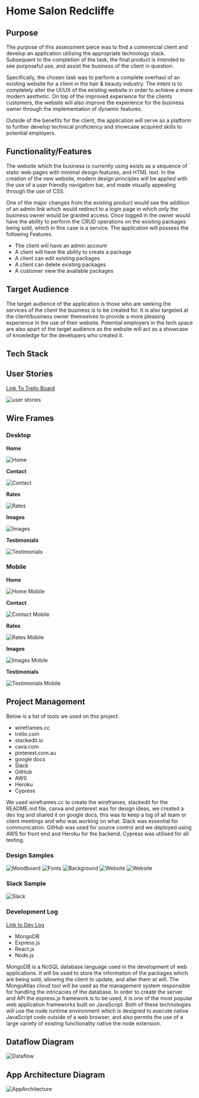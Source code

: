 # Home Salon Redcliffe

## Purpose

The purpose of this assessment piece was to find a commercial client and develop an application utilising the appropriate technology stack. Subsequent to the completion of the task, the final product is intended to see purposeful use, and assist the business of the client in question.

Specifically, the chosen task was to perform a complete overhaul of an existing website for a client in the hair & beauty industry. The intent is to completely alter the UI/UX of the existing website in order to achieve a more modern aesthetic. On top of the improved experience for the clients customers, the website will also improve the experience for the business owner through the implementation of dynamic features.

Outside of the benefits for the client, the application will serve as a platform to further develop technical proficiency and showcase acquired skills to potential employers.

## Functionality/Features

The website which the business is currently using exists as a sequence of static web pages with minimal design features, and HTML text. In the creation of the new website, modern design principles will be applied with the use of a user friendly navigation bar, and made visually appealing through the use of CSS.

One of the major changes from the existing product would see the addition of an admin link which would redirect to a login page in which only the business owner would be granted access. Once logged in the owner would have the ability to perform the CRUD operations on the existing packages being sold, which in this case is a service. The application will possess the following Features.

- The client will have an admin account
- A client will have the ability to create a package
- A client can edit existing packages
- A client can delete existing packages
- A customer view the available packages

## Target Audience

The target audience of the application is those who are seeking the services of the client the business is to be created for. It is also targeted at the client/business owner themselves to provide a more pleasing experience in the use of their website.
Potential employers in the tech space are also apart of the target audience as the website will act as a showcase of knowledge for the developers who created it.

## Tech Stack

## User Stories

[Link To Trello Board](https://trello.com/b/v73DMPfk/home-salon-redcliffe)

![user stories](./docs/Trello/User_Stories.png)

## Wire Frames

### Desktop

**Home**

![Home](./docs/wireframing/Home.png)

**Contact**

![Contact](./docs/wireframing/contact.png)

**Rates**

![Rates](./docs/wireframing/Rates.png)

**Images**

![Images](./docs/wireframing/images.png)

**Testimonials**

![Testimonials](./docs/wireframing/testimonials.png)

### Mobile

**Home**

![Home Mobile](./docs/wireframing/HomePhone.png)

**Contact**

![Contact Mobile](./docs/wireframing/ContactPhone.png)

**Rates**

![Rates Mobile](./docs/wireframing/RatesPhone.png)

**Images**

![Images Mobile](./docs/wireframing/ImagesPhone.png)

**Testimonials**

![Testimonials Mobile](./docs/wireframing/TestimonialsPhone.png)

## Project Management

Below is a list of tools we used on this project:

- wireframes.cc
- trello.com
- stackedit.io
- cava.com
- pinterest.com.au
- google docs
- Slack
- GitHub
- AWS
- Heroku
- Cypress

We used wireframes.cc to create the wireframes, stackedit for the README.md file, canva and pinterest was for design ideas, we created a dev log and shared it on google docs, this was to keep a log of all team or client meetings and who was working on what. Slack was essential for communication. GitHub was used for source control and we deployed using AWS for front end and Heroku for the backend. Cypress was utilised for all testing.

### Design Samples

![Moodboard](./docs/style_ideas/home_salon_moodboard.png)
![Fonts](./docs/style_ideas/fonts-1.png)
![Background](./docs/style_ideas/background-2.png)
![Website](./docs/style_ideas/website2.png)
![Website](./docs/style_ideas/website3.png)

### Slack Sample

![Slack](./docs/slack_example.png)

### Development Log

[Link to Dev Log](./docs/dev_log.docx)

- MongoDB
- Express.js
- React.js
- Node.js

MongoDB is a NoSQL database language used in the development of web applications. It will be used to store the information of the packages which are being sold, allowing the client to update, and alter them at will. The MongoAtlas cloud tool will be used as the management system responsible for handling the intricacies of the database. In order to create the server and API the express.js framework is to be used, it is one of the most popular web application frameworks built on JavaScript. Both of these technologies will use the node runtime environment which is designed to execute native JavaScript code outside of a web browser, and also permits the use of a large variety of existing functionality native the node extension.

## Dataflow Diagram

![Dataflow](./docs/Diagrams/Dataflow_Diagram.png)

## App Architecture Diagram

![AppArchitecture](./docs/Diagrams/Dataflow_Diagram.png)
